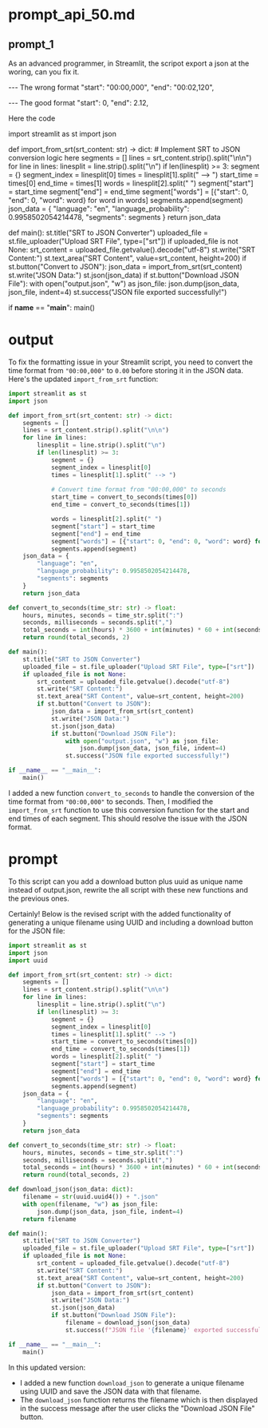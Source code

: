 # prompt_api_50.md


## prompt_1
As an advanced programmer, in Streamlit, the scripot export a json at the woring, can you fix it.

--- The wrong format
"start": "00:00,000",
"end": "00:02,120",

--- The good format
"start": 0,
"end": 2.12,


Here the code

import streamlit as st
import json

def import_from_srt(srt_content: str) -> dict:
    # Implement SRT to JSON conversion logic here
    segments = []
    lines = srt_content.strip().split("\n\n")
    for line in lines:
        linesplit = line.strip().split("\n")
        if len(linesplit) >= 3:
            segment = {}
            segment_index = linesplit[0]
            times = linesplit[1].split(" --> ")
            start_time = times[0]
            end_time = times[1]
            words = linesplit[2].split(" ")
            segment["start"] = start_time
            segment["end"] = end_time
            segment["words"] = [{"start": 0, "end": 0, "word": word} for word in words]
            segments.append(segment)
    json_data = {
        "language": "en",
        "language_probability": 0.9958502054214478,
        "segments": segments
    }
    return json_data

def main():
    st.title("SRT to JSON Converter")
    uploaded_file = st.file_uploader("Upload SRT File", type=["srt"])
    if uploaded_file is not None:
        srt_content = uploaded_file.getvalue().decode("utf-8")
        st.write("SRT Content:")
        st.text_area("SRT Content", value=srt_content, height=200)
        if st.button("Convert to JSON"):
            json_data = import_from_srt(srt_content)
            st.write("JSON Data:")
            st.json(json_data)
            if st.button("Download JSON File"):
                with open("output.json", "w") as json_file:
                    json.dump(json_data, json_file, indent=4)
                st.success("JSON file exported successfully!")

if __name__ == "__main__":
    main()

# output

To fix the formatting issue in your Streamlit script, you need to convert the time format from `"00:00,000"` to `0.00` before storing it in the JSON data. Here's the updated `import_from_srt` function:

```python
import streamlit as st
import json

def import_from_srt(srt_content: str) -> dict:
    segments = []
    lines = srt_content.strip().split("\n\n")
    for line in lines:
        linesplit = line.strip().split("\n")
        if len(linesplit) >= 3:
            segment = {}
            segment_index = linesplit[0]
            times = linesplit[1].split(" --> ")
            
            # Convert time format from "00:00,000" to seconds
            start_time = convert_to_seconds(times[0])
            end_time = convert_to_seconds(times[1])

            words = linesplit[2].split(" ")
            segment["start"] = start_time
            segment["end"] = end_time
            segment["words"] = [{"start": 0, "end": 0, "word": word} for word in words]
            segments.append(segment)
    json_data = {
        "language": "en",
        "language_probability": 0.9958502054214478,
        "segments": segments
    }
    return json_data

def convert_to_seconds(time_str: str) -> float:
    hours, minutes, seconds = time_str.split(":")
    seconds, milliseconds = seconds.split(",")
    total_seconds = int(hours) * 3600 + int(minutes) * 60 + int(seconds) + int(milliseconds) / 1000
    return round(total_seconds, 2)

def main():
    st.title("SRT to JSON Converter")
    uploaded_file = st.file_uploader("Upload SRT File", type=["srt"])
    if uploaded_file is not None:
        srt_content = uploaded_file.getvalue().decode("utf-8")
        st.write("SRT Content:")
        st.text_area("SRT Content", value=srt_content, height=200)
        if st.button("Convert to JSON"):
            json_data = import_from_srt(srt_content)
            st.write("JSON Data:")
            st.json(json_data)
            if st.button("Download JSON File"):
                with open("output.json", "w") as json_file:
                    json.dump(json_data, json_file, indent=4)
                st.success("JSON file exported successfully!")

if __name__ == "__main__":
    main()
```

I added a new function `convert_to_seconds` to handle the conversion of the time format from `"00:00,000"` to seconds. Then, I modified the `import_from_srt` function to use this conversion function for the start and end times of each segment. This should resolve the issue with the JSON format.


# prompt
To this script can you add a download button plus uuid as unique name instead of output.json, rewrite the all script with these new functions and the previous ones.


Certainly! Below is the revised script with the added functionality of generating a unique filename using UUID and including a download button for the JSON file:

```python
import streamlit as st
import json
import uuid

def import_from_srt(srt_content: str) -> dict:
    segments = []
    lines = srt_content.strip().split("\n\n")
    for line in lines:
        linesplit = line.strip().split("\n")
        if len(linesplit) >= 3:
            segment = {}
            segment_index = linesplit[0]
            times = linesplit[1].split(" --> ")
            start_time = convert_to_seconds(times[0])
            end_time = convert_to_seconds(times[1])
            words = linesplit[2].split(" ")
            segment["start"] = start_time
            segment["end"] = end_time
            segment["words"] = [{"start": 0, "end": 0, "word": word} for word in words]
            segments.append(segment)
    json_data = {
        "language": "en",
        "language_probability": 0.9958502054214478,
        "segments": segments
    }
    return json_data

def convert_to_seconds(time_str: str) -> float:
    hours, minutes, seconds = time_str.split(":")
    seconds, milliseconds = seconds.split(",")
    total_seconds = int(hours) * 3600 + int(minutes) * 60 + int(seconds) + int(milliseconds) / 1000
    return round(total_seconds, 2)

def download_json(json_data: dict):
    filename = str(uuid.uuid4()) + ".json"
    with open(filename, "w") as json_file:
        json.dump(json_data, json_file, indent=4)
    return filename

def main():
    st.title("SRT to JSON Converter")
    uploaded_file = st.file_uploader("Upload SRT File", type=["srt"])
    if uploaded_file is not None:
        srt_content = uploaded_file.getvalue().decode("utf-8")
        st.write("SRT Content:")
        st.text_area("SRT Content", value=srt_content, height=200)
        if st.button("Convert to JSON"):
            json_data = import_from_srt(srt_content)
            st.write("JSON Data:")
            st.json(json_data)
            if st.button("Download JSON File"):
                filename = download_json(json_data)
                st.success(f"JSON file '{filename}' exported successfully!")

if __name__ == "__main__":
    main()
```


In this updated version:

- I added a new function `download_json` to generate a unique filename using UUID and save the JSON data with that filename.
- The `download_json` function returns the filename which is then displayed in the success message after the user clicks the "Download JSON File" button.